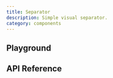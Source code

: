 ```yaml
---
title: Separator
description: Simple visual separator.
category: components
---
```


<script lang="ts">
    import ApiReferenceComponent from '$lib/components/api-reference/ApiReferenceComponent.svelte';
    import Playground from '$lib/content/components/separator/playground.svelte';
    import { separatorSchema } from '$lib/content/components/separator/schema.js';
</script>

## Playground

<Playground/>

## API Reference

<ApiReferenceComponent schema={separatorSchema}/>
